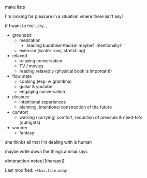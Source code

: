 make lists

I'm looking for pleasure in a situation where there isn't any!

if I want to feel...try...
 - grounded
	- meditation
		- reading buddhism/taoism maybe? intentionally?
	- exercise (winter runs, stretching)
 - relaxed
	- relaxing conversation
	- TV / movies
	- reading relaxedly (physical book is important!)
 - flow state
	- cooking (esp. w grandma)
	- guitar & youtube
	- engaging conversation
 - pleasure
	- intentional experiences
	- planning, intentional construction of the future
 - comfort
	- walking (carrying) comfort, reduction of pressure & need-to's (outrights)
 - wonder
	- fantasy



she thinks all that I'm dealing with is human


maybe write down the things ammai says

#interaction-notes 
[[therapy]]

Last modified: `=this.file.mday`